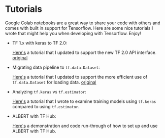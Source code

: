# Tutorials

Google Colab notebooks are a great way to share your code with others and comes with built in support for Tensorflow. Here are some nice tutorials I wrote that might help you when developing with Tensorflow. Enjoy!

- TF 1.x with keras to TF 2.0:

  [Here's](https://colab.research.google.com/drive/1oHnEZ5w8Y0PFhwRZLx9h1YOautDQEDm-) a tutorial that I updated to support the new TF 2.0 API interface. [original](https://www.tutorialspoint.com/tensorflow/tensorflow_keras.htm)

- Migrating data pipeline to ```tf.data.Dataset```:

  [Here's](https://colab.research.google.com/gist/WilliamHYZhang/1a77408d603703ce5e3eed000dc8b915/classification.ipynb) a tutorial that I updated to support the more efficient use of ```tf.data.Dataset``` for loading data. [original](https://www.tensorflow.org/tutorials/images/classification)

- Analyzing ```tf.keras``` vs ```tf.estimator```:

  [Here's](https://colab.research.google.com/drive/1QrIbk12DPl5IDdIL56jYN5LyjRbS3sEw) a tutorial that I wrote to examine training models using ```tf.keras``` compared to using ```tf.estimator```.

- ALBERT with TF Hub:

  [Here's](https://colab.research.google.com/drive/10obw7iPySglC2fWjLDVhzDVA_ULFx2S2) a demonstration and code run-through of how to set up and use ALBERT with TF Hub.
